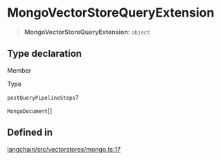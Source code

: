 MongoVectorStoreQueryExtension
==============================

> **MongoVectorStoreQueryExtension**: `object`

Type declaration[](#type-declaration "Direct link to Type declaration")
------------------------------------------------------------------------

Member

Type

`postQueryPipelineSteps`?

`MongoDocument`\[\]

Defined in[](#defined-in "Direct link to Defined in")
------------------------------------------------------

[langchain/src/vectorstores/mongo.ts:17](https://github.com/hwchase17/langchainjs/blob/1c1274d/langchain/src/vectorstores/mongo.ts#L17)